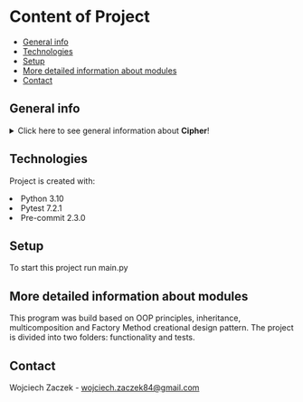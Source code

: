 # Content of Project

* [General info](#general-info)
* [Technologies](#technologies)
* [Setup](#setup)
* [More detailed information about modules](#more-detailed-information-about-modules)
* [Contact](#contact)

## General info
<details>
<summary>Click here to see general information about <b>Cipher</b>!</summary>
<b>Cipher project</b>. This project was made as a part of Devs-Mentoring Python Developer course. The program allows the user to encrypt or decrypt text using the Rot13 or Rot47 cipher. The program can be extended with further ciphers. The encrypted/decrypted text can be saved as a .json file.
</details>

## Technologies

Project is created with:
 <li>Python 3.10</li>
 <li>Pytest 7.2.1</li>
 <li>Pre-commit 2.3.0</li>


## Setup

To start this project run main.py

## More detailed information about modules
This program was build based on OOP principles, inheritance, multicomposition and  Factory Method creational design pattern. The project is divided into two folders: functionality and tests.



## Contact
Wojciech Zaczek - wojciech.zaczek84@gmail.com
